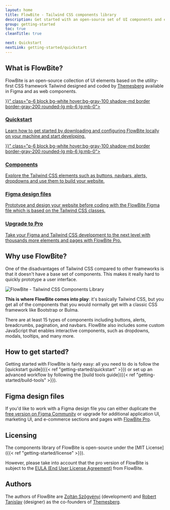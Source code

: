 ```yaml
---
layout: home
title: FlowBite - Tailwind CSS components library
description: Get started with an open-source set of UI components and elements built with Tailwind CSS
group: getting-started
toc: true
cleanTitle: true

next: Quickstart
nextLink: getting-started/quickstart
---
```


## What is FlowBite?

FlowBite is an open-source collection of UI elements based on the utility-first CSS framework Tailwind designed and coded by [Themesberg](https://themesberg.com) available in Figma and as web components.

<div class="lg:grid lg:grid-cols-2 lg:gap-8 mt-10">
    <a href="{{< ref "getting-started/quickstart" >}}" class="p-6 block bg-white hover:bg-gray-100 shadow-md border border-gray-200 rounded-lg mb-6 lg:mb-0">
        <h3 class="text-gray-900 font-bold text-2xl tracking-tight mb-2">Quickstart</h3>
        <p class="font-normal text-gray-700">Learn how to get started by downloading and configuring FlowBite locally on your machine and start developing.</p>
    </a>
    <a href="{{< ref "components/alerts" >}}" class="p-6 block bg-white hover:bg-gray-100 shadow-md border border-gray-200 rounded-lg mb-6 lg:mb-0">
        <h3 class="text-gray-900 font-bold text-2xl tracking-tight mb-2">Components</h3>
        <p class="font-normal text-gray-700">Explore the Tailwind CSS elements such as buttons, navbars, alerts, dropdowns and use them to build your website.</p>
    </a>
    <a href="https://flowbite.design" target="_blank" class="p-6 block bg-white hover:bg-gray-100 shadow-md border border-gray-200 rounded-lg mb-6 lg:mb-0">
        <h3 class="text-gray-900 font-bold text-2xl tracking-tight mb-2">Figma design files</h3>
        <p class="font-normal text-gray-700">Prototype and design your website before coding with the FlowBite Figma file which is based on the Tailwind CSS classes.</p>
    </a>
    <a href="https://flowbite.design" target="_blank" class="p-6 block bg-white hover:bg-gray-100 shadow-md border border-gray-200 rounded-lg">
        <h3 class="text-gray-900 font-bold text-2xl tracking-tight mb-2">Upgrade to Pro</h3>
        <p class="font-normal text-gray-700">Take your Figma and Tailwind CSS development to the next level with thousands more elements and pages with FlowBite Pro.</p>
    </a>
</div>

## Why use FlowBite?

One of the disadvantages of Tailwind CSS compared to other frameworks is that it doesn't have a base set of components. This makes it really hard to quickly prototype a user interface. 

<img src="/docs/images/og-image.png" alt="FlowBite - Tailwind CSS Components Library" class="mb-6 lg:mb-12">

**This is where FlowBite comes into play**: it's basically Tailwind CSS, but you get all of the components that you would normally get with a classic CSS framework like Bootstrap or Bulma.

There are at least 15 types of components including buttons, alerts, breadcrumbs, pagination, and navbars. FlowBite also includes some custom JavaScript that enables interactive components, such as dropdowns, modals, tooltips, and many more.

## How to get started?

Getting started with FlowBite is fairly easy: all you need to do is follow the [quickstart guide]({{< ref "getting-started/quickstart" >}}) or set up an advanced workflow by following the [build tools guide]({{< ref "getting-started/build-tools" >}}).

## Figma design files

If you'd like to work with a Figma design file you can either duplicate the <a href="https://www.figma.com/community/file/973638860086718856" target="_blank">free version on Figma Community</a> or upgrade for additional application UI, marketing UI, and e-commerce sections and pages with [FlowBite Pro](https://flowbite.design).

## Licensing

The components library of FlowBite is open-source under the [MIT License]({{< ref "getting-started/license" >}}). 

However, please take into account that the pro version of FlowBite is subject to the [EULA (End User License Agreement)](https://flowbite.design/license/) from FlowBite.

## Authors

The authors of FlowBite are [Zoltán Szőgyényi](https://twitter.com/zoltanszogyenyi) (development) and [Robert Tanislav](https://twitter.com/RobertTanislav) (designer) as the co-founders of [Themesberg](https://themesberg.com).
